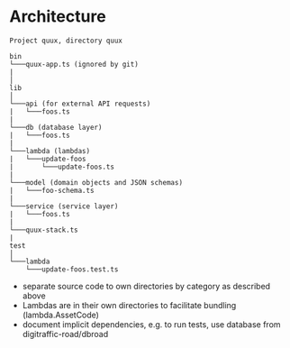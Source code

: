 # Architecture
```
Project quux, directory quux

bin
└───quux-app.ts (ignored by git)
|
│
lib
│
└───api (for external API requests)
|   └───foos.ts
|
└───db (database layer)
|   └───foos.ts
|
└───lambda (lambdas)
|   └───update-foos
|       └───update-foos.ts
|
└───model (domain objects and JSON schemas)
|   └───foo-schema.ts
|
└───service (service layer)
|   └───foos.ts
|
└───quux-stack.ts
|
test
│
└───lambda
    └───update-foos.test.ts

```
- separate source code to own directories by category as described above
- Lambdas are in their own directories to facilitate bundling (lambda.AssetCode)
- document implicit dependencies, e.g. to run tests, use database from digitraffic-road/dbroad 
